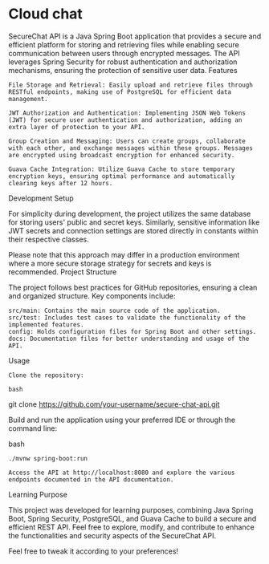 # Cloud chat

SecureChat API is a Java Spring Boot application that provides a secure and efficient platform for storing and retrieving files while enabling secure communication between users through encrypted messages. The API leverages Spring Security for robust authentication and authorization mechanisms, ensuring the protection of sensitive user data.
Features

    File Storage and Retrieval: Easily upload and retrieve files through RESTful endpoints, making use of PostgreSQL for efficient data management.

    JWT Authorization and Authentication: Implementing JSON Web Tokens (JWT) for secure user authentication and authorization, adding an extra layer of protection to your API.

    Group Creation and Messaging: Users can create groups, collaborate with each other, and exchange messages within these groups. Messages are encrypted using broadcast encryption for enhanced security.

    Guava Cache Integration: Utilize Guava Cache to store temporary encryption keys, ensuring optimal performance and automatically clearing keys after 12 hours.

Development Setup

For simplicity during development, the project utilizes the same database for storing users' public and secret keys. Similarly, sensitive information like JWT secrets and connection settings are stored directly in constants within their respective classes.

Please note that this approach may differ in a production environment where a more secure storage strategy for secrets and keys is recommended.
Project Structure

The project follows best practices for GitHub repositories, ensuring a clean and organized structure. Key components include:

    src/main: Contains the main source code of the application.
    src/test: Includes test cases to validate the functionality of the implemented features.
    config: Holds configuration files for Spring Boot and other settings.
    docs: Documentation files for better understanding and usage of the API.

Usage

    Clone the repository:

    bash

git clone https://github.com/your-username/secure-chat-api.git

Build and run the application using your preferred IDE or through the command line:

bash

    ./mvnw spring-boot:run

    Access the API at http://localhost:8080 and explore the various endpoints documented in the API documentation.

Learning Purpose

This project was developed for learning purposes, combining Java Spring Boot, Spring Security, PostgreSQL, and Guava Cache to build a secure and efficient REST API. Feel free to explore, modify, and contribute to enhance the functionalities and security aspects of the SecureChat API.

Feel free to tweak it according to your preferences!
